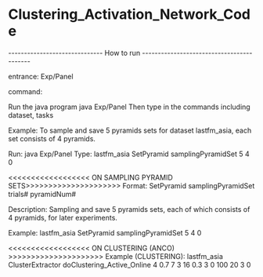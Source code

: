 # Clustering_Activation_Network_Code

------------------------------ How to run ------------------------------------------

entrance:
Exp/Panel

command: 

Run the java program java Exp/Panel
Then type in the commands including dataset, tasks

Example: To sample and save 5 pyramids sets for dataset lastfm_asia, each set consists of 4 pyramids.

Run:
java Exp/Panel
Type:
lastfm_asia
SetPyramid samplingPyramidSet 5 4
0

<<<<<<<<<<<<<<<<<< ON SAMPLING PYRAMID SETS>>>>>>>>>>>>>>>>>>>>>
Format: SetPyramid samplingPyramidSet trials# pyramidNum#

Description: Sampling and save 5 pyramids sets, each of which consists of 4 pyramids, for later experiments.

Example: 
lastfm_asia
SetPyramid samplingPyramidSet 5 4
0

<<<<<<<<<<<<<<<<<< ON CLUSTERING (ANCO)  >>>>>>>>>>>>>>>>>>>>>
Example (CLUSTERING):
lastfm_asia
ClusterExtractor doClustering_Active_Online 4 0.7 7 3 16 0.3 3 0 100 20 3
0

